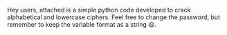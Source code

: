 Hey users, attached is a simple python code developed to crack alphabetical and lowercase ciphers.
Feel free to change the password, but remember to keep the variable format as a string 😃.
